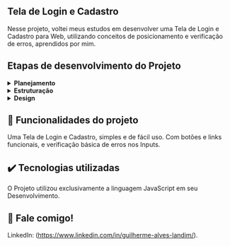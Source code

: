 ## Tela de Login e Cadastro

Nesse projeto, voltei meus estudos em desenvolver uma Tela de Login e Cadastro para Web, utilizando conceitos de posicionamento e verificação de erros, aprendidos por mim.

## Etapas de desenvolvimento do Projeto

<details>
 <summary><b>Planejamento</b></summary>
   Inicialmente, meu foco foi em estruturar o layout, e posicionar os componentes utilizando conceitos do Flex Box posteriormente com CSS. Após as etapas de estruturação da página, posicionamento e estilização, foquei em tornar as páginas de Login e Cadastro funcionais. 
</details>

<details>
  <summary><b>Estruturação</b></summary>
    A estruturação do Projeto foi feito no VSCode, com as páginas HTML, e o posicionamento dos componentes com CSS.   
</details>

<details>
  <summary><b>Design</b></summary>
    Após a estruturação, finalizei a página, adicionando Cores e estilizando Textos e Bordas.
</details>

## 🔨 Funcionalidades do projeto

Uma Tela de Login e Cadastro, simples e de fácil uso. Com botões e links funcionais, e verificação básica de erros nos Inputs.

## ✔️ Tecnologias utilizadas

O Projeto utilizou exclusivamente a linguagem JavaScript em seu Desenvolvimento.

## 💭 Fale comigo!

LinkedIn: (https://www.linkedin.com/in/guilherme-alves-landim/).

